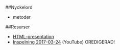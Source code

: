 ##Nyckelord

- metoder

##Resurser
- [HTML-presentation](https://rawgit.com/1dv024/kursinnehall/master/forelasningar/02/index.html#)
- [Inspelning 2017-03-24](https://www.youtube.com/edit?o=U&video_id=FDVrv1w7UyY) (YouTube) OREDIGERAD!
